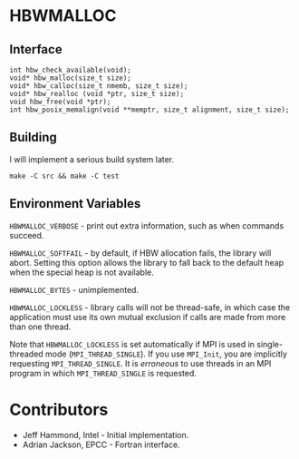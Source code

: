 # HBWMALLOC

## Interface

```
int hbw_check_available(void);
void* hbw_malloc(size_t size);
void* hbw_calloc(size_t nmemb, size_t size);
void* hbw_realloc (void *ptr, size_t size);
void hbw_free(void *ptr);
int hbw_posix_memalign(void **memptr, size_t alignment, size_t size);
```

## Building

I will implement a serious build system later.
```
make -C src && make -C test
```

## Environment Variables

`HBWMALLOC_VERBOSE` - print out extra information, such as when commands succeed.

`HBWMALLOC_SOFTFAIL` - by default, if HBW allocation fails, the library will abort.  Setting this option allows the library to fall back to the default heap when the special heap is not available.

`HBWMALLOC_BYTES` - unimplemented.

`HBWMALLOC_LOCKLESS` - library calls will not be thread-safe, in which case the application must use its own mutual exclusion if calls are made from more than one thread.

Note that `HBWMALLOC_LOCKLESS` is set automatically if MPI is used in single-threaded mode (`MPI_THREAD_SINGLE`).  If you use `MPI_Init`, you are implicitly requesting `MPI_THREAD_SINGLE`.  It is _erroneous_ to use threads in an MPI program in which `MPI_THREAD_SINGLE` is requested.

# Contributors

* Jeff Hammond, Intel - Initial implementation.
* Adrian Jackson, EPCC - Fortran interface.

